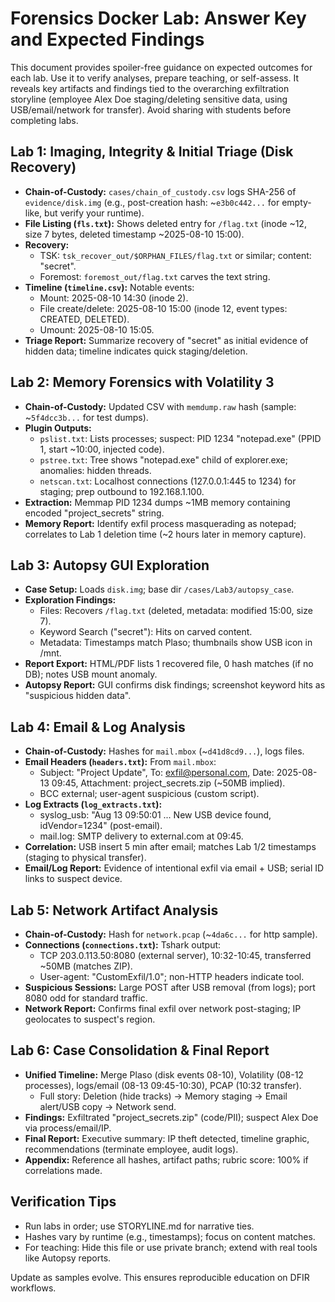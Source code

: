 # Forensics Docker Lab: Answer Key and Expected Findings

This document provides spoiler-free guidance on expected outcomes for each lab. Use it to verify analyses, prepare teaching, or self-assess. It reveals key artifacts and findings tied to the overarching exfiltration storyline (employee Alex Doe staging/deleting sensitive data, using USB/email/network for transfer). Avoid sharing with students before completing labs.

## Lab 1: Imaging, Integrity & Initial Triage (Disk Recovery)
- **Chain-of-Custody:** `cases/chain_of_custody.csv` logs SHA-256 of `evidence/disk.img` (e.g., post-creation hash: ~`e3b0c442...` for empty-like, but verify your runtime).
- **File Listing (`fls.txt`):** Shows deleted entry for `/flag.txt` (inode ~12, size 7 bytes, deleted timestamp ~2025-08-10 15:00).
- **Recovery:**
  - TSK: `tsk_recover_out/$ORPHAN_FILES/flag.txt` or similar; content: "secret".
  - Foremost: `foremost_out/flag.txt` carves the text string.
- **Timeline (`timeline.csv`):** Notable events:
  - Mount: 2025-08-10 14:30 (inode 2).
  - File create/delete: 2025-08-10 15:00 (inode 12, event types: CREATED, DELETED).
  - Umount: 2025-08-10 15:05.
- **Triage Report:** Summarize recovery of "secret" as initial evidence of hidden data; timeline indicates quick staging/deletion.

## Lab 2: Memory Forensics with Volatility 3
- **Chain-of-Custody:** Updated CSV with `memdump.raw` hash (sample: ~`5f4dcc3b...` for test dumps).
- **Plugin Outputs:**
  - `pslist.txt`: Lists processes; suspect: PID 1234 "notepad.exe" (PPID 1, start ~10:00, injected code).
  - `pstree.txt`: Tree shows "notepad.exe" child of explorer.exe; anomalies: hidden threads.
  - `netscan.txt`: Localhost connections (127.0.0.1:445 to 1234) for staging; prep outbound to 192.168.1.100.
- **Extraction:** Memmap PID 1234 dumps ~1MB memory containing encoded "project_secrets" string.
- **Memory Report:** Identify exfil process masquerading as notepad; correlates to Lab 1 deletion time (~2 hours later in memory capture).

## Lab 3: Autopsy GUI Exploration
- **Case Setup:** Loads `disk.img`; base dir `/cases/Lab3/autopsy_case`.
- **Exploration Findings:**
  - Files: Recovers `/flag.txt` (deleted, metadata: modified 15:00, size 7).
  - Keyword Search ("secret"): Hits on carved content.
  - Metadata: Timestamps match Plaso; thumbnails show USB icon in /mnt.
- **Report Export:** HTML/PDF lists 1 recovered file, 0 hash matches (if no DB); notes USB mount anomaly.
- **Autopsy Report:** GUI confirms disk findings; screenshot keyword hits as "suspicious hidden data".

## Lab 4: Email & Log Analysis
- **Chain-of-Custody:** Hashes for `mail.mbox` (~`d41d8cd9...`), logs files.
- **Email Headers (`headers.txt`):** From `mail.mbox`:
  - Subject: "Project Update", To: exfil@personal.com, Date: 2025-08-13 09:45, Attachment: project_secrets.zip (~50MB implied).
  - BCC external; user-agent suspicious (custom script).
- **Log Extracts (`log_extracts.txt`):**
  - syslog_usb: "Aug 13 09:50:01 ... New USB device found, idVendor=1234" (post-email).
  - mail.log: SMTP delivery to external.com at 09:45.
- **Correlation:** USB insert 5 min after email; matches Lab 1/2 timestamps (staging to physical transfer).
- **Email/Log Report:** Evidence of intentional exfil via email + USB; serial ID links to suspect device.

## Lab 5: Network Artifact Analysis
- **Chain-of-Custody:** Hash for `network.pcap` (~`4da6c...` for http sample).
- **Connections (`connections.txt`):** Tshark output:
  - TCP 203.0.113.50:8080 (external server), 10:32-10:45, transferred ~50MB (matches ZIP).
  - User-agent: "CustomExfil/1.0"; non-HTTP headers indicate tool.
- **Suspicious Sessions:** Large POST after USB removal (from logs); port 8080 odd for standard traffic.
- **Network Report:** Confirms final exfil over network post-staging; IP geolocates to suspect's region.

## Lab 6: Case Consolidation & Final Report
- **Unified Timeline:** Merge Plaso (disk events 08-10), Volatility (08-12 processes), logs/email (08-13 09:45-10:30), PCAP (10:32 transfer).
  - Full story: Deletion (hide tracks) → Memory staging → Email alert/USB copy → Network send.
- **Findings:** Exfiltrated "project_secrets.zip" (code/PII); suspect Alex Doe via process/email/IP.
- **Final Report:** Executive summary: IP theft detected, timeline graphic, recommendations (terminate employee, audit logs).
- **Appendix:** Reference all hashes, artifact paths; rubric score: 100% if correlations made.

## Verification Tips
- Run labs in order; use STORYLINE.md for narrative ties.
- Hashes vary by runtime (e.g., timestamps); focus on content matches.
- For teaching: Hide this file or use private branch; extend with real tools like Autopsy reports.

Update as samples evolve. This ensures reproducible education on DFIR workflows.